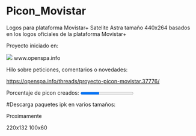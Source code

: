 # Picon_Movistar
Logos para plataforma Movistar+ Satelite Astra tamaño 440x264 basados en los logos oficiales de la plataforma Movistar+

Proyecto iniciado en:

<img src="https://openspa.webhop.info/img/logo_foro.png">
www.openspa.info

Hilo sobre peticiones, comentarios o novedades:

https://openspa.info/threads/proyecto-picon-movistar.37776/

Porcentaje de picon creados: <progress value="35" max="100">41 %</progress>

#Descarga paquetes ipk en varios tamaños:

Proximamente

220x132
100x60



